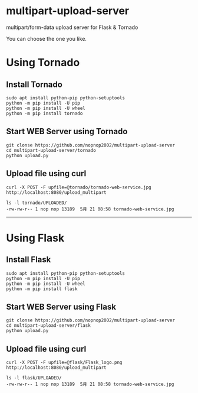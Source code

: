 # multipart-upload-server
multipart/form-data upload server for Flask &amp; Tornado

You can choose the one you like.   

# Using Tornado

## Install Tornado
```
sudo apt install python-pip python-setuptools
python -m pip install -U pip
python -m pip install -U wheel
python -m pip install tornado
```

## Start WEB Server using Tornado
```
git clonse https://github.com/nopnop2002/multipart-upload-server
cd multipart-upload-server/tornado
python upload.py
```

## Upload file using curl
```
curl -X POST -F upfile=@tornado/tornado-web-service.jpg http://localhost:8080/upload_multipart

ls -l tornado/UPLOADED/
-rw-rw-r-- 1 nop nop 13189  5月 21 08:58 tornado-web-service.jpg
```

---

# Using Flask

## Install Flask
```
sudo apt install python-pip python-setuptools
python -m pip install -U pip
python -m pip install -U wheel
python -m pip install flask
```

## Start WEB Server using Flask
```
git clonse https://github.com/nopnop2002/multipart-upload-server
cd multipart-upload-server/flask
python upload.py
```

## Upload file using curl
```
curl -X POST -F upfile=@flask/Flask_logo.png http://localhost:8080/upload_multipart

ls -l flask/UPLOADED/
-rw-rw-r-- 1 nop nop 13189  5月 21 08:58 tornado-web-service.jpg
```
